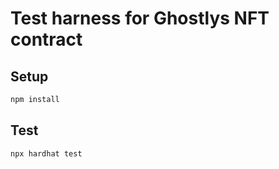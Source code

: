 # Test harness for Ghostlys NFT contract


## Setup


```bash
npm install
```


## Test

```bash
npx hardhat test
```
